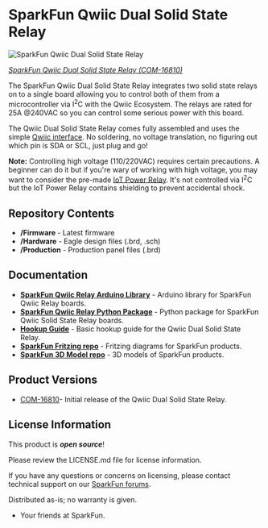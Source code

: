 SparkFun Qwiic Dual Solid State Relay
========================================

![SparkFun Qwiic Dual Solid State Relay](https://cdn.sparkfun.com/assets/parts/1/5/7/2/1/16810-SparkFun_Qwiic_Dual_Solid_State_Relay-01.jpg)

[*SparkFun Qwiic Dual Solid State Relay (COM-16810)*](https://www.sparkfun.com/products/16810)

The SparkFun Qwiic Dual Solid State Relay integrates two solid state relays on to a single board allowing you to control both of them from a microcontroller via I<sup>2</sup>C with the Qwiic Ecosystem. The relays are rated for 25A @240VAC so you can control some serious power with this board. 

The Qwiic Dual Solid State Relay comes fully assembled and uses the simple [Qwiic interface](https://www.sparkfun.com/qwiic). No soldering, no voltage translation, no figuring out which pin is SDA or SCL, just plug and go!

**Note:** Controlling high voltage (110/220VAC) requires certain precautions. A beginner can do it but if you're wary of working with high voltage, you may want to consider the pre-made [IoT Power Relay](https://www.sparkfun.com/products/14236). It's not controlled via I<sup>2</sup>C but the IoT Power Relay contains shielding to prevent accidental shock.

Repository Contents
-------------------

* **/Firmware** - Latest firmware
* **/Hardware** - Eagle design files (.brd, .sch)
* **/Production** - Production panel files (.brd)

Documentation
--------------
* **[SparkFun Qwiic Relay Arduino Library](https://github.com/sparkfun/SparkFun_Qwiic_Relay_Arduino_Library)** - Arduino library for SparkFun Qwiic Relay boards.
* **[SparkFun Qwiic Relay Python Package](https://github.com/sparkfun/Qwiic_Relay_Py)** - Python package for SparkFun Qwiic Solid State Relay boards.
* **[Hookup Guide](https://learn.sparkfun.com/tutorials/sparkfun-qwiic-dual-solid-state-relay-hookup-guide)** - Basic hookup guide for the Qwiic Dual Solid State Relay.
* **[SparkFun Fritzing repo](https://github.com/sparkfun/Fritzing_Parts)** - Fritzing diagrams for SparkFun products.
* **[SparkFun 3D Model repo](https://github.com/sparkfun/3D_Models)** - 3D models of SparkFun products. 

Product Versions
----------------
* [COM-16810](https://www.sparkfun.com/products/16810)- Initial release of the Qwiic Dual Solid State Relay.

License Information
-------------------

This product is _**open source**_! 

Please review the LICENSE.md file for license information. 

If you have any questions or concerns on licensing, please contact technical support on our [SparkFun forums](https://forum.sparkfun.com/viewforum.php?f=152).

Distributed as-is; no warranty is given.

- Your friends at SparkFun.
